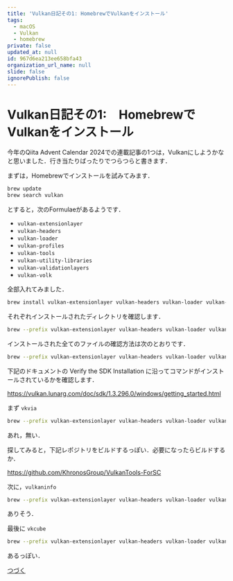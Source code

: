 ```yaml
---
title: 'Vulkan日記その1: HomebrewでVulkanをインストール'
tags:
  - macOS
  - Vulkan
  - homebrew
private: false
updated_at: null
id: 967d6ea213ee658bfa43
organization_url_name: null
slide: false
ignorePublish: false
---
```

# Vulkan日記その1:　HomebrewでVulkanをインストール

今年のQiita Advent Calendar 2024での連載記事の1つは，Vulkanにしようかなと思いました．行き当たりばったりでつらつらと書きます．

まずは，Homebrewでインストールを試みてみます．

```zsh
brew update
brew search vulkan
```

とすると，次のFormulaeがあるようです．

* `vulkan-extensionlayer`
* `vulkan-headers`
* `vulkan-loader`
* `vulkan-profiles`
* `vulkan-tools`
* `vulkan-utility-libraries`
* `vulkan-validationlayers`
* `vulkan-volk`

全部入れてみました．

```zsh
brew install vulkan-extensionlayer vulkan-headers vulkan-loader vulkan-profiles vulkan-tools vulkan-utility-libraries vulkan-validationlayers vulkan-volk
```

それぞれインストールされたディレクトリを確認します．

```zsh
brew --prefix vulkan-extensionlayer vulkan-headers vulkan-loader vulkan-profiles vulkan-tools vulkan-utility-libraries vulkan-validationlayers vulkan-volk
```

インストールされた全てのファイルの確認方法は次のとおりです．

```zsh
brew --prefix vulkan-extensionlayer vulkan-headers vulkan-loader vulkan-profiles vulkan-tools vulkan-utility-libraries vulkan-validationlayers vulkan-volk | xargs -I {} find {}/
```

下記のドキュメントの Verify the SDK Installation に沿ってコマンドがインストールされているかを確認します．

https://vulkan.lunarg.com/doc/sdk/1.3.296.0/windows/getting_started.html

まず `vkvia`

```zsh
brew --prefix vulkan-extensionlayer vulkan-headers vulkan-loader vulkan-profiles vulkan-tools vulkan-utility-libraries vulkan-validationlayers vulkan-volk | xargs -I {} find {}/ | grep vkvia
```

あれ，無い．

探してみると，下記レポジトリをビルドするっぽい．必要になったらビルドするか．

https://github.com/KhronosGroup/VulkanTools-ForSC


次に，`vulkaninfo`

```zsh
brew --prefix vulkan-extensionlayer vulkan-headers vulkan-loader vulkan-profiles vulkan-tools vulkan-utility-libraries vulkan-validationlayers vulkan-volk | xargs -I {} find {}/ | grep vulkaninfo
```

ありそう．

最後に `vkcube`

```zsh
brew --prefix vulkan-extensionlayer vulkan-headers vulkan-loader vulkan-profiles vulkan-tools vulkan-utility-libraries vulkan-validationlayers vulkan-volk | xargs -I {} find {}/ | grep vkcube
```

あるっぽい．

[つづく](https://qiita.com/zacky1972/items/65ac97e850441958a7ea)

